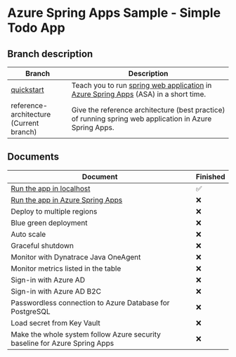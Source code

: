 # Azure Spring Apps Sample - Simple Todo App

## Branch description

| Branch                                                                                               | Description                                                                                                                                                                               |
|------------------------------------------------------------------------------------------------------|-------------------------------------------------------------------------------------------------------------------------------------------------------------------------------------------|
| [quickstart](https://github.com/Azure-Samples/ASA-Samples-Web-Application/blob/quickstart/README.md) | Teach you to run [spring web application](https://spring.io/web-applications) in [Azure Spring Apps](https://learn.microsoft.com/en-us/azure/spring-apps/overview) (ASA) in a short time. |
| reference-architecture <br/> (Current branch)                                                        | Give the reference architecture (best practice) of running spring web application in Azure Spring Apps.                                                                                   |

## Documents

| Document                                                                       | Finished           |
|--------------------------------------------------------------------------------|--------------------|
| [Run the app in localhost](./docs/Run-the-app-in-localhost.md)                 | :white_check_mark: |
| [Run the app in Azure Spring Apps](./docs/Run-the-app-in-Azure-Spring-Apps.md) | :x:                |
| Deploy to multiple regions                                                     | :x:                |
| Blue green deployment                                                          | :x:                |
| Auto scale                                                                     | :x:                |
| Graceful shutdown                                                              | :x:                |
| Monitor with Dynatrace Java OneAgent                                           | :x:                |
| Monitor metrics listed in the table                                            | :x:                |
| Sign-in with Azure AD                                                          | :x:                |
| Sign-in with Azure AD B2C                                                      | :x:                |
| Passwordless connection to Azure Database for PostgreSQL                       | :x:                |
| Load secret from Key Vault                                                     | :x:                |
| Make the whole system follow Azure security baseline for Azure Spring Apps     | :x:                |

